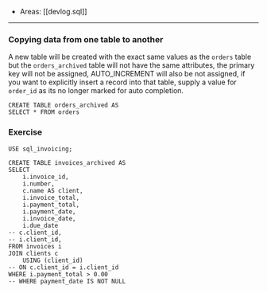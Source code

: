 
- Areas: [[devlog.sql]]

---

### Copying data from one table to another

A new table will be created with the exact same values as the `orders` table but the `orders_archived` table will not have the same attributes, the primary key will not be assigned, AUTO_INCREMENT will also be not assigned, if you want to explicitly insert a record into that table, supply a value for `order_id` as its no longer marked for auto completion.

    CREATE TABLE orders_archived AS
    SELECT * FROM orders

### Exercise

    USE sql_invoicing;

    CREATE TABLE invoices_archived AS
    SELECT
        i.invoice_id,
        i.number,
        c.name AS client,
        i.invoice_total,
        i.payment_total,
        i.payment_date,
        i.invoice_date,
        i.due_date
    -- c.client_id,
    -- i.client_id,
    FROM invoices i
    JOIN clients c
        USING (client_id)
    -- ON c.client_id = i.client_id
    WHERE i.payment_total > 0.00
    -- WHERE payment_date IS NOT NULL

